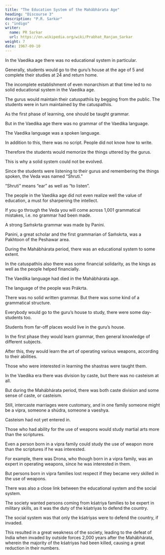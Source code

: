```yaml
---
title: "The Education System of the Mahábhárata Age"
heading: "Discourse 3"
description: "P.R. Sarkar"
c: "indigo"
writer:
  name: PR Sarkar
  url: https://en.wikipedia.org/wiki/Prabhat_Ranjan_Sarkar
weight: 7
date: 1967-09-10
---
```



In the Vaedika age there was no educational system in particular.

Generally, students would go to the guru’s house at the age of 5 and complete their studies at 24 and return home.

The incomplete establishment of even monarchism at that time led to no solid educational system in the Vaedika age. 

The gurus would maintain their catuspathiis by begging from the public. The students were in turn maintained by the catuspathiis.

As the first phase of learning, one should be taught grammar.

But in the Vaedika age there was no grammar of the Vaedika language.

The Vaedika language was a spoken language.

In addition to this, there was no script. People did not know how to write.

Therefore the students would memorize the things uttered by the gurus.

This is why a solid system could not be evolved.

Since the students were listening to their gurus and remembering the things spoken, the Veda was named “Shruti.”

“Shruti” means “ear” as well as “to listen”.

The people in the Vaedika age did not even realize well the value of education, a must for sharpening the intellect.

If you go through the Veda you will come across 1,001 grammatical mistakes, i.e. no grammar had been made.

A strong Saḿskrta grammar was made by Panini. 

Panini, a great scholar and the first grammarian of Saḿskrta, was a Pakhtoon of the Peshawar area.

During the Mahábhárata period, there was an educational system to some extent.

In the catuspathiis also there was some financial solidarity, as the kings as well as the people helped financially. 

The Vaedika language had died in the Mahábhárata age.

The language of the people was Prákrta. 

There was no solid written grammar. But there was some kind of a grammatical structure.

Everybody would go to the guru’s house to study, there were some day-students too.

Students from far-off places would live in the guru’s house. 

In the first phase they would learn grammar, then general knowledge of different subjects. 

After this, they would learn the art of operating various weapons, according to their abilities. 

Those who were interested in learning the shastras were taught them.

In the Vaedika era there was division by caste, but there was no casteism at all.

But during the Mahábhárata period, there was both caste division and some sense of caste, or casteism.

Still, intercaste marriages were customary, and in one family someone might be a vipra, someone a shúdra, someone a vaeshya.

Casteism had not yet entered in.

Those who had ability for the use of weapons would study martial arts more than the scriptures. 

Even a person born in a vipra family could study the use of weapon more than the scriptures if he was interested.

For example, there was Drona, who though born in a vipra family, was an expert in operating weapons, since he was interested in them.

But persons born in vipra families lost respect if they became very skilled in the use of weapons.

There was also a close link between the educational system and the social system.

The society wanted persons coming from kśatriya families to be expert in military skills, as it was the duty of the kśatriyas to defend the country.

The social system was that only the kśatriyas were to defend the country, if invaded.

This resulted in a great weakness of the society, leading to the defeat of India when invaded by outside forces 2,000 years after the Mahábhárata, wherein the majority of the kśatriyas had been killed, causing a great reduction in their numbers.

